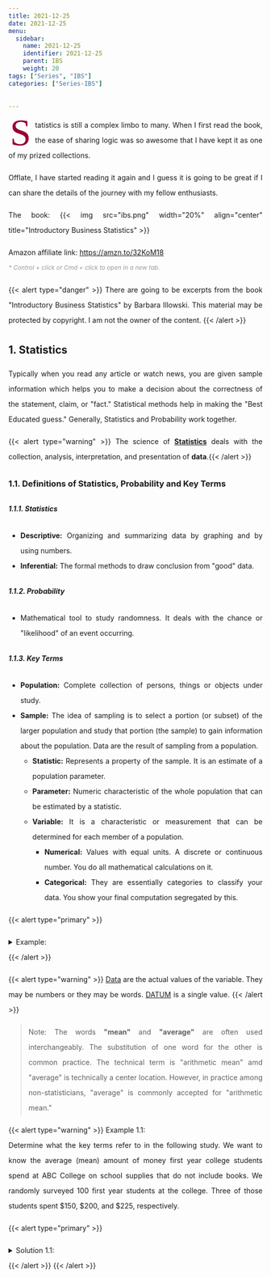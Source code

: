 ```yaml
---
title: 2021-12-25
date: 2021-12-25
menu:
  sidebar:
    name: 2021-12-25
    identifier: 2021-12-25
    parent: IBS
    weight: 20
tags: ["Series", "IBS"]
categories: ["Series-IBS"]

---
```


<span class="firstcharacter">S</span>tatistics is still a complex limbo to many. When I first read the book, the ease of sharing logic was so awesome that I have kept it as one of my prized collections.

Offlate, I have started reading it again and I guess it is going to be great if I can share the details of the journey with my fellow enthusiasts.

The book:
{{< img src="ibs.png" width="20%" align="center" title="Introductory Business Statistics" >}}

Amazon affiliate link: <a href="https://amzn.to/32KoM18" target="_blank">https://amzn.to/32KoM18</a></br>
<span class="comment">* Control + click or Cmd + click to open in a new tab.</span>
</br>

{{< alert type="danger" >}} There are going to be excerpts from the book "Introductory Business Statistics" by Barbara Illowski. This material may be protected by copyright. I am not the owner of the content. {{< /alert >}}

<!--
SHORT CODES for highlighting stuff:

{{< alert type="success" >}} This is sample alert with type="success". {{< /alert >}}
{{< alert type="danger" >}} This is sample alert with type="danger". {{< /alert >}}
{{< alert type="warning" >}} This is sample alert with type="warning". {{< /alert >}}
{{< alert type="info" >}} This is sample alert with type="info". {{< /alert >}}
{{< alert type="dark" >}} This is sample alert with type="dark". {{< /alert >}}
{{< alert type="primary" >}} This is sample alert with type="primary". {{< /alert >}}
{{< alert type="secondary" >}} This is sample alert with type="secondary". {{< /alert >}}

-->

## 1. Statistics

Typically when you read any article or watch news, you are given sample information which helps you to make a decision about the correctness of the statement, claim, or "fact." Statistical methods help in making the "Best Educated guess." Generally, Statistics and Probability work together.

{{< alert type="warning" >}} The science of <b><u>Statistics</b></u> deals with the collection, analysis, interpretation, and presentation of <b>data</b>.{{< /alert >}}


### 1.1. Definitions of Statistics, Probability and Key Terms

##### 1.1.1. Statistics
- **Descriptive:**  Organizing and summarizing data by graphing and by using numbers.
- **Inferential:**  The formal methods to draw conclusion from "good" data.

##### 1.1.2. Probability
- Mathematical tool to study randomness. It deals with the chance or "likelihood" of an event occurring.

##### 1.1.3. Key Terms
- **Population:**   Complete collection of persons, things or objects under study.
- **Sample:**       The idea of sampling is to select a portion (or subset) of the larger population and study that portion (the sample) to gain information about the population. Data are the result of sampling from a population.
    - **Statistic:** Represents a property of the sample. It is an estimate of a population parameter.
    - **Parameter:** Numeric characteristic of the whole population that can be estimated by a statistic.
    - **Variable:**  It is a characteristic or measurement that can be determined for each member of a population.
        - **Numerical:** Values with equal units. A discrete or continuous number. You do all mathematical calculations on it.
        - **Categorical:** They are essentially categories to classify your data. You show your final computation segregated by this.

{{< alert type="primary" >}}
<details>
<summary>Example: </summary>
{{< alert type="warning" >}}
Q: Tom and Hardy got 20 and 25 marks out of 30 in Science subject.
1. Categorical Variable:
    - Tom
    - Hardy
    - Science
2. Numerical Variable:
    - 20
    - 25
    - 30
{{< /alert >}}
</details>
{{< /alert >}}


{{< alert type="warning" >}}
<u>Data</u> are the actual values of the variable. They may be numbers or they may be words. <u>DATUM</u> is a single value.
{{< /alert >}}

> Note: The words **"mean"** and **"average"** are often used interchangeably. The substitution of one word for the other is common practice. The technical term is "arithmetic mean" amd "average" is technically a center location. However, in practice among non-statisticians, "average" is commonly accepted for "arithmetic mean."


{{< alert type="warning" >}}
Example 1.1:</br>
Determine what the key terms refer to in the following study. We want to know the average (mean) amount of money first year college students spend at ABC College on school supplies that do not include books. We randomly surveyed 100 first year students at the college. Three of those students spent $150, $200, and $225, respectively.

{{< alert type="primary" >}}
<details>
<summary>Solution 1.1:</summary>

- The <u>population</u> is all first year students attending ABC College this term.
- The <u>sample</u> could be all students enrolled in one section of a beginning statistics course at ABC College (although this sample may not represent the entire population).
- The <u>parameter</u> is the average (mean) amount of money spent (excluding books) by first year college students at ABC College this term: the population mean.
- The <u>statistic</u> is the average (mean) amount of money spent (excluding books) by first year college students in the sample.
- The <u>variable</u> could be the amount of money spent (excluding books) by one first year student. Let X = the amount of money spent (excluding books) by one first year student attending ABC College.
- The <u>data</u> are the dollar amounts spent by the first year students. Examples of the data are $150, $200, and $225.”

</details>
{{< /alert >}}
{{< /alert >}}




<!-- 
---------------------STYLE SHEETS--------------------------------------
-->

<style>
body {
text-align: justify;
  line-height: 30px;
}
</style>

<style>
.firstcharacter {
  color: #903;
  float: left;
  font-family: Georgia;
  font-size: 75px;
  line-height: 60px;
  padding-top: 0px;
  padding-right: 8px;
  padding-left: 3px;
}
</style>

<style>
.comment {
  color: #999999;
  float: left;
  font-size: 12px;
  font-style: italic;
}
</style>
